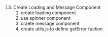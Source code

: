 13. Create Loading and Message Component
    1. create loading component
    2. use spinner component
    3. craete message component
    4. create utils.js to define getError fuction
